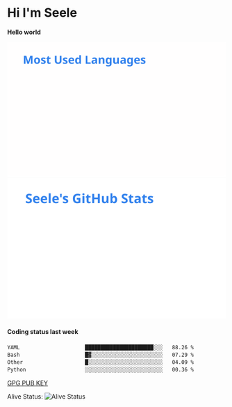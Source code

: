 <h1>Hi I'm Seele</h1>

<b>Hello world</b>

<img src='/assets/top-langs.svg' alt="Seele's github langs"> <img src='/assets/stats.svg' alt="Seele's github stats" >

<h4>Coding status last week </h4>

<!--START_SECTION:waka-->

```txt
YAML                     ██████████████████████░░░   88.26 %
Bash                     █▓░░░░░░░░░░░░░░░░░░░░░░░   07.29 %
Other                    █░░░░░░░░░░░░░░░░░░░░░░░░   04.09 %
Python                   ░░░░░░░░░░░░░░░░░░░░░░░░░   00.36 %
```

<!--END_SECTION:waka-->

[GPG PUB KEY](https://keys.openpgp.org/vks/v1/by-fingerprint/3FCE91BF5B9666B55B67213C4C57B7824A5B6680)

Alive Status: ![Alive Status](https://hc.dvd.moe/badge/60bc779b-9835-415f-9cb9-15fd9d/ZsLaAAbE.svg)
